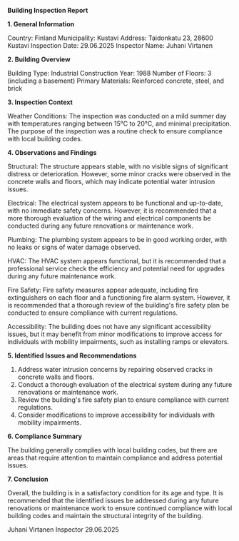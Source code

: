  **Building Inspection Report**

**1. General Information**

Country: Finland
Municipality: Kustavi
Address: Taidonkatu 23, 28600 Kustavi
Inspection Date: 29.06.2025
Inspector Name: Juhani Virtanen

**2. Building Overview**

Building Type: Industrial
Construction Year: 1988
Number of Floors: 3 (including a basement)
Primary Materials: Reinforced concrete, steel, and brick

**3. Inspection Context**

Weather Conditions: The inspection was conducted on a mild summer day with temperatures ranging between 15°C to 20°C, and minimal precipitation. The purpose of the inspection was a routine check to ensure compliance with local building codes.

**4. Observations and Findings**

Structural: The structure appears stable, with no visible signs of significant distress or deterioration. However, some minor cracks were observed in the concrete walls and floors, which may indicate potential water intrusion issues.

Electrical: The electrical system appears to be functional and up-to-date, with no immediate safety concerns. However, it is recommended that a more thorough evaluation of the wiring and electrical components be conducted during any future renovations or maintenance work.

Plumbing: The plumbing system appears to be in good working order, with no leaks or signs of water damage observed.

HVAC: The HVAC system appears functional, but it is recommended that a professional service check the efficiency and potential need for upgrades during any future maintenance work.

Fire Safety: Fire safety measures appear adequate, including fire extinguishers on each floor and a functioning fire alarm system. However, it is recommended that a thorough review of the building's fire safety plan be conducted to ensure compliance with current regulations.

Accessibility: The building does not have any significant accessibility issues, but it may benefit from minor modifications to improve access for individuals with mobility impairments, such as installing ramps or elevators.

**5. Identified Issues and Recommendations**

1. Address water intrusion concerns by repairing observed cracks in concrete walls and floors.
2. Conduct a thorough evaluation of the electrical system during any future renovations or maintenance work.
3. Review the building's fire safety plan to ensure compliance with current regulations.
4. Consider modifications to improve accessibility for individuals with mobility impairments.

**6. Compliance Summary**

The building generally complies with local building codes, but there are areas that require attention to maintain compliance and address potential issues.

**7. Conclusion**

Overall, the building is in a satisfactory condition for its age and type. It is recommended that the identified issues be addressed during any future renovations or maintenance work to ensure continued compliance with local building codes and maintain the structural integrity of the building.

Juhani Virtanen
Inspector
29.06.2025